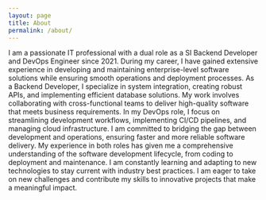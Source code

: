 ```yaml
---
layout: page
title: About
permalink: /about/
---
```

I am a passionate IT professional with a dual role as a SI Backend Developer and DevOps Engineer since 2021. During my career, I have gained extensive experience in developing and maintaining enterprise-level software solutions while ensuring smooth operations and deployment processes.
As a Backend Developer, I specialize in system integration, creating robust APIs, and implementing efficient database solutions. My work involves collaborating with cross-functional teams to deliver high-quality software that meets business requirements.
In my DevOps role, I focus on streamlining development workflows, implementing CI/CD pipelines, and managing cloud infrastructure. I am committed to bridging the gap between development and operations, ensuring faster and more reliable software delivery.
My experience in both roles has given me a comprehensive understanding of the software development lifecycle, from coding to deployment and maintenance. I am constantly learning and adapting to new technologies to stay current with industry best practices.
I am eager to take on new challenges and contribute my skills to innovative projects that make a meaningful impact.
